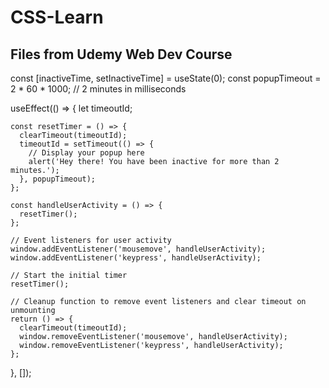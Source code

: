# CSS-Learn
Files from Udemy Web Dev Course
- 
  const [inactiveTime, setInactiveTime] = useState(0);
  const popupTimeout = 2 * 60 * 1000; // 2 minutes in milliseconds

  useEffect(() => {
    let timeoutId;

    const resetTimer = () => {
      clearTimeout(timeoutId);
      timeoutId = setTimeout(() => {
        // Display your popup here
        alert('Hey there! You have been inactive for more than 2 minutes.');
      }, popupTimeout);
    };

    const handleUserActivity = () => {
      resetTimer();
    };

    // Event listeners for user activity
    window.addEventListener('mousemove', handleUserActivity);
    window.addEventListener('keypress', handleUserActivity);

    // Start the initial timer
    resetTimer();

    // Cleanup function to remove event listeners and clear timeout on unmounting
    return () => {
      clearTimeout(timeoutId);
      window.removeEventListener('mousemove', handleUserActivity);
      window.removeEventListener('keypress', handleUserActivity);
    };
  }, []);
